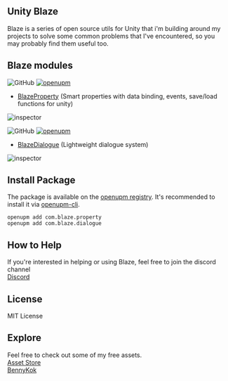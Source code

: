 ## Unity Blaze 
Blaze is a series of open source utils for Unity that i'm building around my projects to solve some common problems that I've encountered, so  you may probably find them useful too.

## Blaze modules
![GitHub](https://img.shields.io/github/license/BennyKok/unity-blaze)
[![openupm](https://img.shields.io/npm/v/com.blaze.property?label=blaze-property&registry_uri=https://package.openupm.com)](https://openupm.com/packages/com.blaze.property/)
- [BlazeProperty](/Packages/BlazeProperty/README.md) (Smart properties with data binding, events, save/load functions for unity)

![inspector](https://i.imgur.com/EeLOmLo.gif)

![GitHub](https://img.shields.io/github/license/BennyKok/unity-blaze)
[![openupm](https://img.shields.io/npm/v/com.blaze.dialogue?label=blaze-dialogue&registry_uri=https://package.openupm.com)](https://openupm.com/packages/com.blaze.dialogue/)
- [BlazeDialogue](/Packages/BlazeDialogue/README.md) (Lightweight dialogue system)

![inspector](https://i.imgur.com/IMLvXrN.png)

## Install Package

The package is available on the [openupm registry](https://openupm.com). It's recommended to install it via [openupm-cli](https://github.com/openupm/openupm-cli).

```
openupm add com.blaze.property
openupm add com.blaze.dialogue
```


## How to Help
If you're interested in helping or using Blaze, feel free to join the discord channel
<br/>
[Discord](https://discord.gg/NhRpw4g)

## License
MIT License

## Explore
Feel free to check out some of my free assets.
<br/>
[Asset Store](https://assetstore.unity.com/publishers/28510)
<br/>
[BennyKok](https://bennykok.com)
